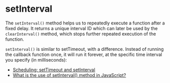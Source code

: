 # setInterval

The `setInterval()` method helps us to repeatedly execute a function after a fixed delay. It returns a unique interval ID which can later be used by the `clearInterval()` method, which stops further repeated execution of the function. 

`setInterval()` is similar to setTimeout, with a difference. Instead of running the callback function once, it will run it forever, at the specific time interval you specify (in milliseconds):

- [Scheduling: setTimeout and setInterval](https://javascript.info/settimeout-setinterval)
- [What is the use of setInterval() method in JavaScript?](https://www.geeksforgeeks.org/what-is-setinterval-in-javascript/)

